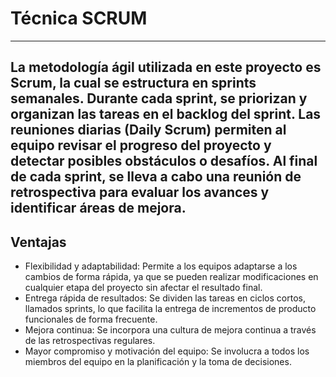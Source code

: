 # Técnica SCRUM
---
La metodología ágil utilizada en este proyecto es Scrum, la cual se estructura en sprints semanales. Durante cada sprint, se priorizan y organizan las tareas en el backlog del sprint. Las reuniones diarias (Daily Scrum) permiten al equipo revisar el progreso del proyecto y detectar posibles obstáculos o desafíos. Al final de cada sprint, se lleva a cabo una reunión de retrospectiva para evaluar los avances y identificar áreas de mejora.
---

## Ventajas

- Flexibilidad y adaptabilidad: Permite a los equipos adaptarse a los cambios de forma rápida, ya que se pueden realizar modificaciones en cualquier etapa del proyecto sin afectar el resultado final. 
- Entrega rápida de resultados: Se dividen las tareas en ciclos cortos, llamados sprints, lo que facilita la entrega de incrementos de producto funcionales de forma frecuente. 
- Mejora continua: Se incorpora una cultura de mejora continua a través de las retrospectivas regulares. 
- Mayor compromiso y motivación del equipo: Se involucra a todos los miembros del equipo en la planificación y la toma de decisiones.
